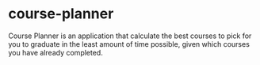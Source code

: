 # course-planner
Course Planner is an application that calculate the best courses to pick for you to graduate in the least amount of time possible, given which courses you have already completed.
